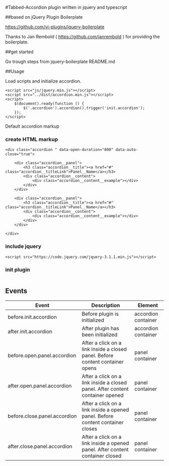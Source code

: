 #Tabbed-Accordion plugin written in jquery and typescript
 
##based on jQuery Plugin Boilerplate

https://github.com/vi-plugins/jquery-boilerplate

Thanks to Jan Rembold ( https://github.com/janrembold ) for providing the boilerplate.

##get started

Go trough steps from jquery-boilerplate README.md

##Usage

Load scripts and initialize accordion.

```
<script src="js/jquery.min.js"></script>
<script src="../dist/accordion.min.js"></script>
<script>
    $(document).ready(function () {
        $('.accordion').accordion().trigger('init.accordion');
    });
</script>
```

Default accordion markup




### create HTML markup

```
<div class="accordion " data-open-duration="800" data-auto-close="true">
    
    <div class="accordion__panel">
        <h3 class="accordion__title"><a href="#" class="accordion__titleLink">Panel__Name</a></h3>
        <div class="accordion__content">
            <div class="accordion__content__example"></div>
        </div>
    </div>
    
    <div class="accordion__panel">
        <h3 class="accordion__title"><a href="#" class="accordion__titleLink">Panel__Name</a></h3>
        <div class="accordion__content">
            <div class="accordion__content__example"></div>
        </div>
    </div>
    
</div>
```
### include jquery
```
<script src="https://code.jquery.com/jquery-3.1.1.min.js"></script>
```

### init plugin
```$('.accordion').accordion().trigger('init.accordion');

```

## Events

| Event | Description | Element  |
| ----- |-------- | ------------ |
| before.init.accordion | Before plugin is initialized | accordion container |
| after.init.accordion | After plugin has been initialized | accordion container |
| before.open.panel.accordion | After a click on a link inside a closed panel. Before content container opens | panel container | 
| after.open.panel.accordion | After a click on a link inside a closed panel. After content container opened | panel container | 
| before.close.panel.accordion | After a click on a link inside a opened panel. Before content container closes | panel container | 
| after.close.panel.accordion | After a click on a link inside a opened panel. After content container closed | panel container | 
